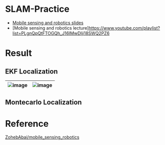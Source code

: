 # SLAM-Practice

* [Mobile sensing and robotics slides](https://www.ipb.uni-bonn.de/msr2-2021/)
* [Mobile sensing and robotics lecture]https://www.youtube.com/playlist?list=PLgnQpQtFTOGQh_J16IMwDlji18SWQ2PZ6
# Result
## EKF Localization
![image](https://github.com/soup1997/SLAM-Practice/assets/86957779/a7c645d1-1d06-4785-a099-6058d1e7eecc) | ![image](https://github.com/soup1997/SLAM-Practice/assets/86957779/6f520016-6a9a-4e19-b66d-185d1758d429)
--- | --- | 

## Montecarlo Localization

# Reference
[ZohebAbai/mobile_sensing_robotics](https://github.com/ZohebAbai/mobile_sensing_robotics)

